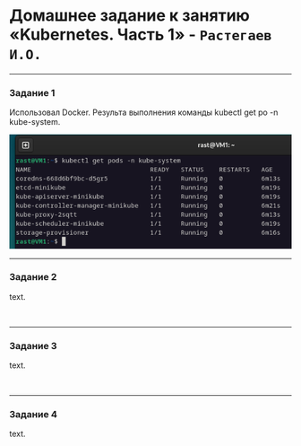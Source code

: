 # Домашнее задание к занятию «Kubernetes. Часть 1»  - `Растегаев И.О.`

---


### Задание 1

Использовал Docker.
Результа выполнения команды kubectl get po -n kube-system.

![get_pods](images/get_pods.jpg)

[]()


---

### Задание 2


text.

![]()

[]()


---

### Задание 3


text.

![]()

[]()


---

### Задание 4


text.

![]()

[]()
